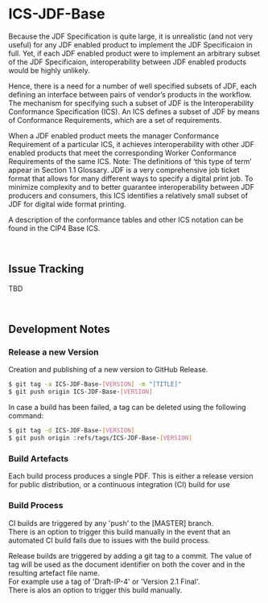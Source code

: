 # ICS-JDF-Base
Because the JDF Specification is quite large, it is unrealistic (and not very useful) for any JDF enabled product to implement the JDF Specificaion in full. Yet, if each JDF enabled product were to implement an arbitrary subset of the JDF Specificaion, interoperability between JDF enabled products would be highly unlikely.

Hence, there is a need for a number of well specified subsets of JDF, each defining an interface between pairs of vendor’s products in the workflow. The mechanism for specifying such a subset of JDF is the Interoperability Conformance Specification (ICS). An ICS defines a subset of JDF by means of Conformance Requirements, which are a set of requirements.

When a JDF enabled product meets the manager Conformance Requirement of a particular ICS, it achieves interoperability with other JDF enabled products that meet the corresponding Worker Conformance Requirements of the same ICS. Note: The definitions of ‘this type of term’ appear in Section 1.1 Glossary.
JDF is a very comprehensive job ticket format that allows for many different ways to specify a digital print job. To minimize complexity and to better guarantee interoperability between JDF producers and consumers, this ICS identifies a relatively small subset of JDF for digital wide format printing.

A description of the conformance tables and other ICS notation can be found in the CIP4 Base ICS.

<br />

## Issue Tracking
TBD

<br />

## Development Notes
### Release a new Version
Creation and publishing of a new version to GitHub Release. 

```bash
$ git tag -a ICS-JDF-Base-[VERSION] -m "[TITLE]"
$ git push origin ICS-JDF-Base-[VERSION]
```

In case a build has been failed, a tag can be deleted using the following command:
```bash
$ git tag -d ICS-JDF-Base-[VERSION]
$ git push origin :refs/tags/ICS-JDF-Base-[VERSION]
```

### Build Artefacts
Each build process produces a single PDF. This is either a release version for public distribution, or a continuous integration (CI) build for use

### Build Process

CI builds are triggered by any 'push' to the [MASTER] branch.<br/>
There is an option to trigger this build manually in the event that an automated CI build fails due to issues with the build process.

Release builds are triggered by adding a git tag to a commit. The value of tag will be used as the document identifier on both the cover and in the resulting artefact file name.<br/>
For example use a tag of 'Draft-IP-4' or 'Version 2.1 Final'.<br/>
There is alos an option to trigger this build manually.
